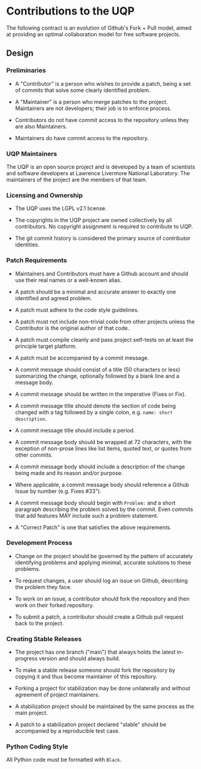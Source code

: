 Contributions to the UQP
========================

The following contract is an evolution of Github's Fork + Pull model,
aimed at providing an optimal collaboration model for free software
projects.


Design
------

### Preliminaries

-  A "Contributor" is a person who wishes to provide a patch, being a set of commits that solve some clearly identified problem.

-  A "Maintainer" is a person who merge patches to the project. Maintainers are not developers; their job is to enforce process.

-  Contributors do not have commit access to the repository unless they are also Maintainers.

-  Maintainers do have commit access to the repository.


### UQP Maintainers

The UQP is an open source project and is developed by a team of scientists and software developers at
Lawrence Livermore National Laboratory. The maintainers of the project are the members of that team.


### Licensing and Ownership

-  The UQP uses the LGPL v2.1 license.

-  The copyrights in the UQP project are owned collectively by all contributors. No copyright assignment is required to contribute to UQP.

-  The git commit history is considered the primary source of contributor identities.


### Patch Requirements

-  Maintainers and Contributors must have a Github account and should use their real names or a well-known alias.

-  A patch should be a minimal and accurate answer to exactly one identified and agreed problem.

-  A patch must adhere to the code style guidelines.

-  A patch must not include non-trivial code from other projects unless the Contributor is the original author of that code.

-  A patch must compile cleanly and pass project self-tests on at least the principle target platform.

-  A patch must be accompanied by a commit message.

-  A commit message should consist of a title (50 characters or less) summarizing the change, optionally followed by a blank line and a message body.

-  A commit message should be written in the imperative (Fixes or Fix).

-  A commit message title should denote the section of code being changed with a tag followed by a single colon, e.g. ``name: short description``.

-  A commit message title should include a period.

-  A commit message body should be wrapped at 72 characters, with the exception of non-prose lines like list items, quoted text, or quotes from other commits.

-  A commit message body should include a description of the change being made and its reason and/or purpose.

-  Where applicable, a commit message body should reference a Github Issue by number (e.g. Fixes #33").

-  A commit message body should begin with ``Problem:`` and a short paragraph describing the problem solved by the commit.  Even commits that add features MAY include such a problem statement.

-  A "Correct Patch" is one that satisfies the above requirements.


### Development Process

-  Change on the project should be governed by the pattern of accurately identifying problems and applying minimal, accurate solutions to these problems.

-  To request changes, a user should log an issue on Github, describing the problem they face.

-  To work on an issue, a contributor should fork the repository and then work on their forked repository.

-  To submit a patch, a contributor should create a Github pull request back to the project.


### Creating Stable Releases

-  The project has one branch ("main") that always holds the latest in-progress version and should always build.

-  To make a stable release someone should fork the repository by copying it and thus become maintainer of this repository.

-  Forking a project for stabilization may be done unilaterally and without agreement of project maintainers.

-  A stabilization project should be maintained by the same process as the main project.

-  A patch to a stabilization project declared "stable" should be accompanied by a reproducible test case.


### Python Coding Style

All Python code must be formatted with ``Black``.

